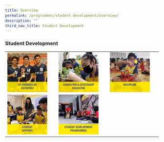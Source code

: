 ```yaml
---
title: Overview
permalink: /programmes/student-development/overview/
description: ""
third_nav_title: Student Development
---
```

### Student Development

|  |  |  |
|---|---|---|
| <a href="https://moe-crestsec-staging.netlify.app/cca/programmes/student-development/"><img style="width:85%" src="/images/sd1.png"></a> | <a href="https://moe-crestsec-staging.netlify.app/character-and-citizenship-education/programmes/student-development/"><img style="width:85%" src="/images/sd2.png"></a>  | <a href="https://moe-crestsec-staging.netlify.app/discipline/programmes/student-development/"><img style="width:85%" src="/images/sd3.png"></a> |
| <a href="https://moe-crestsec-staging.netlify.app/student-support/programmes/student-development/"><img style="width:85%" src="/images/sd4.png"></a> | <a href="https://moe-crestsec-staging.netlify.app/student-development-programmes/programmes/student-development/"><img style="width:85%" src="/images/sd5.png"></a> |  |